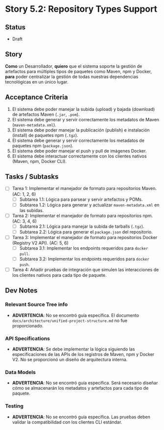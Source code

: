 # Story 5.2: Repository Types Support

## Status
- Draft

## Story
**Como** un Desarrollador,
**quiero** que el sistema soporte la gestión de artefactos para múltiples tipos de paquetes como Maven, npm y Docker,
**para** poder centralizar la gestión de todas nuestras dependencias tecnológicas en un único lugar.

## Acceptance Criteria
1.  El sistema debe poder manejar la subida (upload) y bajada (download) de artefactos Maven (`.jar`, `.pom`).
2.  El sistema debe generar y servir correctamente los metadatos de Maven (`maven-metadata.xml`).
3.  El sistema debe poder manejar la publicación (publish) e instalación (install) de paquetes npm (`.tgz`).
4.  El sistema debe generar y servir correctamente los metadatos de paquetes npm (`package.json`).
5.  El sistema debe poder manejar el push y pull de imágenes Docker.
6.  El sistema debe interactuar correctamente con los clientes nativos (Maven, npm, Docker CLI).

## Tasks / Subtasks
- [ ] Tarea 1: Implementar el manejador de formato para repositorios Maven. (AC: 1, 2, 6)
    - [ ] Subtarea 1.1: Lógica para parsear y servir artefactos y POMs.
    - [ ] Subtarea 1.2: Lógica para generar y actualizar `maven-metadata.xml` en las subidas.
- [ ] Tarea 2: Implementar el manejador de formato para repositorios npm. (AC: 3, 4, 6)
    - [ ] Subtarea 2.1: Lógica para manejar la subida de tarballs (`.tgz`).
    - [ ] Subtarea 2.2: Lógica para generar el `package.json` del repositorio.
- [ ] Tarea 3: Implementar el manejador de formato para repositorios Docker (Registry V2 API). (AC: 5, 6)
    - [ ] Subtarea 3.1: Implementar los endpoints requeridos para `docker pull`.
    - [ ] Subtarea 3.2: Implementar los endpoints requeridos para `docker push`.
- [ ] Tarea 4: Añadir pruebas de integración que simulen las interacciones de los clientes nativos para cada tipo de paquete.

## Dev Notes

### Relevant Source Tree info
- **ADVERTENCIA**: No se encontró guía específica. El documento `docs/architecture/unified-project-structure.md` no fue proporcionado.

### API Specifications
- **ADVERTENCIA**: Se debe implementar la lógica siguiendo las especificaciones de las APIs de los registros de Maven, npm y Docker V2. No se proporcionó un diseño de arquitectura interna.

### Data Models
- **ADVERTENCIA**: No se encontró guía específica. Será necesario diseñar cómo se almacenarán los metadatos y artefactos para cada tipo de paquete.

### Testing
- **ADVERTENCIA**: No se encontró guía específica. Las pruebas deben validar la compatibilidad con los clientes CLI estándar.